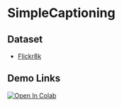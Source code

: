 # SimpleCaptioning

## Dataset
- [Flickr8k](https://huggingface.co/datasets/betteracs/flickr8k_th) 

## Demo Links
[![Open In Colab](https://colab.research.google.com/assets/colab-badge.svg)](https://colab.research.google.com/drive/1jU3S5kNe_auqM7cL-g8c0HPHXV3HjcCy#scrollTo=60KT1MRQzUnk)

